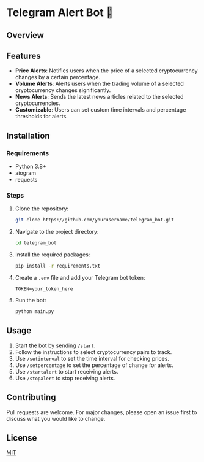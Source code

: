 # Telegram Alert Bot 🚀

## Overview

## Features

-   **Price Alerts**: Notifies users when the price of a selected cryptocurrency changes by a certain percentage.
-   **Volume Alerts**: Alerts users when the trading volume of a selected cryptocurrency changes significantly.
-   **News Alerts**: Sends the latest news articles related to the selected cryptocurrencies.
-   **Customizable**: Users can set custom time intervals and percentage thresholds for alerts.

## Installation

### Requirements

-   Python 3.8+
-   aiogram
-   requests

### Steps

1. Clone the repository:

    ```bash
    git clone https://github.com/yourusername/telegram_bot.git
    ```

2. Navigate to the project directory:

    ```bash
    cd telegram_bot
    ```

3. Install the required packages:

    ```bash
    pip install -r requirements.txt
    ```

4. Create a `.env` file and add your Telegram bot token:

    ```env
    TOKEN=your_token_here
    ```

5. Run the bot:

    ```bash
    python main.py
    ```

## Usage

1. Start the bot by sending `/start`.
2. Follow the instructions to select cryptocurrency pairs to track.
3. Use `/setinterval` to set the time interval for checking prices.
4. Use `/setpercentage` to set the percentage of change for alerts.
5. Use `/startalert` to start receiving alerts.
6. Use `/stopalert` to stop receiving alerts.

## Contributing

Pull requests are welcome. For major changes, please open an issue first to discuss what you would like to change.

## License

[MIT](https://choosealicense.com/licenses/mit/)
